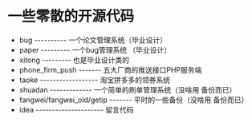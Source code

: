 # 一些零散的开源代码

- bug    ----------   一个论文管理系统（毕业设计）
- paper  ---------  一个bug管理系统 （毕业设计）
- xitong --------- 也是毕业设计类的
- phone_firm_push  -------  五大厂商的推送接口PHP服务端
- taoke  ------------------ 淘宝拼多多的领券系统
- shuadan ------------- 一个简单的刷单管理系统（没啥用 备份而已）
- fangwei/fangwei_old/getip ------- 平时的一些备份（没啥用 备份而已）
- idea --------------------- 留言代码
